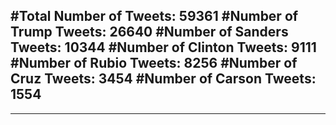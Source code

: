 #Total Number of Tweets: 59361 
#Number of Trump Tweets: 26640
#Number of Sanders Tweets: 10344
#Number of Clinton Tweets: 9111
#Number of Rubio Tweets: 8256
#Number of Cruz Tweets: 3454
#Number of Carson Tweets: 1554
---
---
